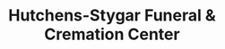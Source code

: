 ---
title: "Hutchens-Stygar Funeral & Cremation Center"
url: /cottleville/hutchens-stygar-funeral-and-cremation-center/
shop: funeral directors
---